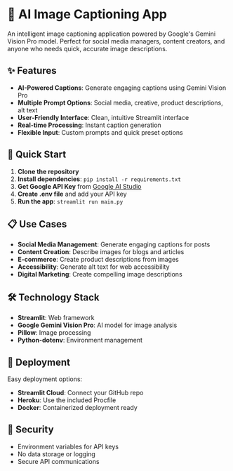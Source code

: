 # 📸 AI Image Captioning App

An intelligent image captioning application powered by Google's Gemini Vision Pro model. Perfect for social media managers, content creators, and anyone who needs quick, accurate image descriptions.

## ✨ Features

- **AI-Powered Captions**: Generate engaging captions using Gemini Vision Pro
- **Multiple Prompt Options**: Social media, creative, product descriptions, alt text
- **User-Friendly Interface**: Clean, intuitive Streamlit interface
- **Real-time Processing**: Instant caption generation
- **Flexible Input**: Custom prompts and quick preset options

## 🚀 Quick Start

1. **Clone the repository**
2. **Install dependencies**: `pip install -r requirements.txt`
3. **Get Google API Key** from [Google AI Studio](https://makersuite.google.com/app/apikey)
4. **Create .env file** and add your API key
5. **Run the app**: `streamlit run main.py`

## 📋 Use Cases

- **Social Media Management**: Generate engaging captions for posts
- **Content Creation**: Describe images for blogs and articles  
- **E-commerce**: Create product descriptions from images
- **Accessibility**: Generate alt text for web accessibility
- **Digital Marketing**: Create compelling image descriptions

## 🛠️ Technology Stack

- **Streamlit**: Web framework
- **Google Gemini Vision Pro**: AI model for image analysis
- **Pillow**: Image processing
- **Python-dotenv**: Environment management

## 📱 Deployment

Easy deployment options:
- **Streamlit Cloud**: Connect your GitHub repo
- **Heroku**: Use the included Procfile
- **Docker**: Containerized deployment ready

## 🔐 Security

- Environment variables for API keys
- No data storage or logging
- Secure API communications
